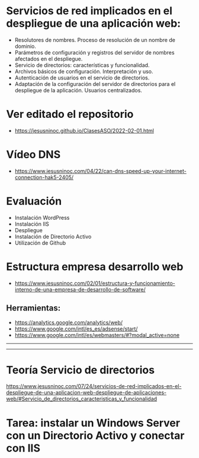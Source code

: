 # Servicios de red implicados en el despliegue de una aplicación web:
- Resolutores de nombres. Proceso de resolución de un nombre de dominio.
- Parámetros de configuración y registros del servidor de nombres afectados en el despliegue.
- Servicio de directorios: características y funcionalidad.
- Archivos básicos de configuración. Interpretación y uso.
- Autenticación de usuarios en el servicio de directorios.
- Adaptación de la configuración del servidor de directorios para el despliegue de la aplicación. Usuarios centralizados.

# Ver editado el repositorio
* https://jesusninoc.github.io/ClasesASO/2022-02-01.html

# Vídeo DNS
* https://www.jesusninoc.com/04/22/can-dns-speed-up-your-internet-connection-hak5-2405/

# Evaluación
- Instalación WordPress
- Instalación IIS
- Despliegue
- Instalación de Directorio Activo
- Utilización de Github

# Estructura empresa desarrollo web
* https://www.jesusninoc.com/02/01/estructura-y-funcionamiento-interno-de-una-empresa-de-desarrollo-de-software/

## Herramientas:
- https://analytics.google.com/analytics/web/
- https://www.google.com/intl/es_es/adsense/start/
- https://www.google.com/intl/es/webmasters/#?modal_active=none

---------
---------

# Teoría Servicio de directorios
https://www.jesusninoc.com/07/24/servicios-de-red-implicados-en-el-despliegue-de-una-aplicacion-web-despliegue-de-aplicaciones-web/#Servicio_de_directorios_caracteristicas_y_funcionalidad

# Tarea: instalar un Windows Server con un Directorio Activo y conectar con IIS


